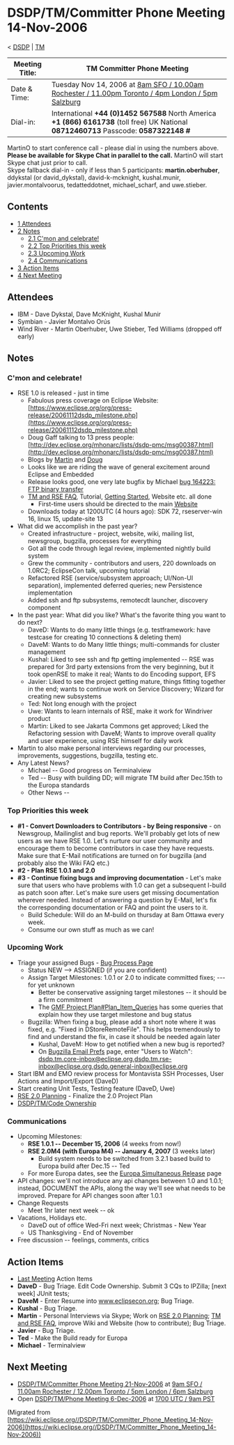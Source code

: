 

DSDP/TM/Committer Phone Meeting 14-Nov-2006
===========================================

< [DSDP](https://wiki.eclipse.org/DSDP "DSDP")‎ | [TM](./TM "DSDP/TM")

| Meeting Title: | **TM Committer Phone Meeting** |
| --- | --- |
| Date & Time: | Tuesday Nov 14, 2006 at [8am SFO / 10.00am Rochester / 11.00pm Toronto / 4pm London / 5pm Salzburg](http://www.timeanddate.com/worldclock/meetingdetails.html?year=2006&month=11&day=14&hour=16&min=00&sec=0&p1=224&p2=159&p3=250&p4=136&p5=223&iv=1800) |
| Dial-in: | International **+44 (0)1452 567588**   North America **+1 (866) 6161738** (toll free)   UK National **08712460713**   Passcode: **0587322148 #** |

MartinO to start conference call - please dial in using the numbers above.  
**Please be available for Skype Chat in parallel to the call.** MartinO will start Skype chat just prior to call.  
Skype fallback dial-in - only if less than 5 participants: **martin.oberhuber**, ddykstal (or david\_dykstal), david-k-mcknight, kushal.munir, javier.montalvoorus, tedatteddotnet, michael\_scharf, and uwe.stieber.  

Contents
--------

*   [1 Attendees](#Attendees)
*   [2 Notes](#Notes)
    *   [2.1 C'mon and celebrate!](#C.27mon-and-celebrate.21)
    *   [2.2 Top Priorities this week](#Top-Priorities-this-week)
    *   [2.3 Upcoming Work](#Upcoming-Work)
    *   [2.4 Communications](#Communications)
*   [3 Action Items](#Action-Items)
*   [4 Next Meeting](#Next-Meeting)

Attendees
---------

*   IBM - Dave Dykstal, Dave McKnight, Kushal Munir
*   Symbian - Javier Montalvo Orús
*   Wind River - Martin Oberhuber, Uwe Stieber, Ted Williams (dropped off early)

Notes
-----

### C'mon and celebrate!

*   RSE 1.0 is released - just in time
    *   Fabulous press coverage on Eclipse Website: [https://www.eclipse.org/org/press-release/20061112dsdp_milestone.php](https://www.eclipse.org/org/press-release/20061112dsdp_milestone.php)
    *   Doug Gaff talking to 13 press people: [http://dev.eclipse.org/mhonarc/lists/dsdp-pmc/msg00387.html](http://dev.eclipse.org/mhonarc/lists/dsdp-pmc/msg00387.html)
    *   Blogs by [Martin](http://tmober.blogspot.com) and [Doug](http://douggaff.blogspot.com/2006/11/dsdp-yesterday-today-and-tomorrow.html)
    *   Looks like we are riding the wave of general excitement around Eclipse and Embedded
    *   Release looks good, one very late bugfix by Michael [bug 164223: FTP binary transfer](https://bugs.eclipse.org/bugs/show_bug.cgi?id=164223)
    *   [TM and RSE FAQ](./TM_and_RSE_FAQ "TM and RSE FAQ"), Tutorial, [Getting Started](https://www.eclipse.org/dsdp/tm/tutorial/index.php), Website etc. all done
        *   First-time users should be directed to the main [Website](https://www.eclipse.org/dsdp/tm)
    *   Downloads today at 1200UTC (4 hours ago): SDK 72, rseserver-win 16, linux 15, update-site 13
*   What did we accomplish in the past year?
    *   Created infrastructure - project, website, wiki, mailing list, newsgroup, bugzilla, processes for everything
    *   Got all the code through legal review, implemented nightly build system
    *   Grew the community - contributors and users, 220 downloads on 1.0RC2; EclipseCon talk, upcoming tutorial
    *   Refactored RSE (service/subsystem approach; UI/Non-UI separation), implemented deferred queries; new Persistence implementation
    *   Added ssh and ftp subsystems, remotecdt launcher, discovery component
*   In the past year: What did you like? What's the favorite thing you want to do next?
    *   DaveD: Wants to do many little things (e.g. testframework: have testcase for creating 10 connections & deleting them)
    *   DaveM: Wants to do Many little things; multi-commands for cluster management
    *   Kushal: Liked to see ssh and ftp getting implemented -- RSE was prepared for 3rd party extensions from the very beginning, but it took openRSE to make it real; Wants to do Encoding support, EFS
    *   Javier: Liked to see the project getting mature, things fitting together in the end; wants to continue work on Service Discovery; Wizard for creating new subsystems
    *   Ted: Not long enough with the project
    *   Uwe: Wants to learn internals of RSE, make it work for Windriver product
    *   Martin: Liked to see Jakarta Commons get approved; Liked the Refactoring session with DaveM; Wants to improve overall quality and user experience, using RSE himself for daily work
*   Martin to also make personal interviews regarding our processes, improvements, suggestions, bugzilla, testing etc.
*   Any Latest News?
    *   Michael -- Good progress on Terminalview
    *   Ted -- Busy with building DD; will migrate TM build after Dec.15th to the Europa standards
    *   Other News --

### Top Priorities this week

*   **#1 - Convert Downloaders to Contributors - by Being responsive** \- on Newsgroup, Mailinglist and bug reports. We'll probably get lots of new users as we have RSE 1.0. Let's nurture our user community and encourage them to become contributors in case they have requests. Make sure that E-Mail notifications are turned on for bugzilla (and probably also the Wiki FAQ etc.)
*   **#2 - Plan RSE 1.0.1 and 2.0**
*   **#3 - Continue fixing bugs and improving documentation** \- Let's make sure that users who have problems with 1.0 can get a subsequent I-build as patch soon after. Let's make sure users get missing documentation wherever needed. Instead of answering a question by E-Mail, let's fix the corresponding documentation or FAQ and point the users to it.
    *   Build Schedule: Will do an M-build on thursday at 8am Ottawa every week.
    *   Consume our own stuff as much as we can!

### Upcoming Work

*   Triage your assigned Bugs - [Bug Process Page](https://www.eclipse.org/dsdp/tm/developmnet/bug_process.php)
    *   Status NEW --> ASSIGNED (if you are confident)
    *   Assign Target Milestones: 1.0.1 or 2.0 to indicate committed fixes; --- for yet unknown
        *   Better be conservative assigning target milestones -- it should be a firm commitment
        *   The [GMF Project Plan#Plan\_Item\_Queries](./GMF_Project_Plan#Plan_Item_Queries "GMF Project Plan") has some queries that explain how they use target milestone and bug status
    *   Bugzilla: When fixing a bug, please add a short note where it was fixed, e.g. "Fixed in DStoreRemoteFile". This helps tremendously to find and understand the fix, in case it should be needed again later
        *   Kushal, DaveM: How to get notified when a new bug is reported?
        *   On [Bugzilla Email Prefs](https://bugs.eclipse.org/bugs/userprefs.cgi?tab=email) page, enter "Users to Watch": dsdp.tm.core-inbox@eclipse.org,dsdp.tm.rse-inbox@eclipse.org,dsdp.general-inbox@eclipse.org
*   Start IBM and EMO review process for Montavista SSH Processes, User Actions and Import/Export (DaveD)
*   Start creating Unit Tests, Testing feature (DaveD, Uwe)
*   [RSE 2.0 Planning](./RSE_2.0_Planning "RSE 2.0 Planning") \- Finalize the 2.0 Project Plan
*   [DSDP/TM/Code Ownership](./Code_Ownership "DSDP/TM/Code Ownership")

### Communications

*   Upcoming Milestones:
    *   **RSE 1.0.1 -- December 15, 2006** (4 weeks from now!)
    *   **RSE 2.0M4 (with Europa M4) -- January 4, 2007** (3 weeks later)
        *   Build system needs to be switched from 3.2.1 based build to Europa build after Dec.15 -- Ted
    *   For more Europa dates, see the [Europa Simultaneous Release](./Europa_Simultaneous_Release "Europa Simultaneous Release") page
*   API changes: we'll not introduce any api changes between 1.0 and 1.0.1; instead, DOCUMENT the APIs, along the way we'll see what needs to be improved. Prepare for API changes soon after 1.0.1
*   Change Requests
    *   Meet 1hr later next week -- ok
*   Vacations, Holidays etc.
    *   DaveD out of office Wed-Fri next week; Christmas - New Year
    *   US Thanksgiving - End of November
*   Free discussion -- feelings, comments, critics

Action Items
------------

*   [Last Meeting](./Committer_Phone_Meeting_7-Nov-2006#Action_Items "DSDP/TM/Committer Phone Meeting 7-Nov-2006") Action Items
*   **DaveD** \- Bug Triage. Edit Code Ownership. Submit 3 CQs to IPZilla; \[next week\] JUnit tests;
*   **DaveM** \- Enter Resume into www.eclipsecon.org; Bug Triage.
*   **Kushal** \- Bug Triage.
*   **Martin** \- Personal Interviews via Skype; Work on [RSE 2.0 Planning](./RSE_2.0_Planning "RSE 2.0 Planning"); [TM and RSE FAQ](./TM_and_RSE_FAQ "TM and RSE FAQ"), improve Wiki and Website (how to contribute); Bug Triage.
*   **Javier** \- Bug Triage.
*   **Ted** \- Make the Build ready for Europa
*   **Michael** \- Terminalview

Next Meeting
------------

*   [DSDP/TM/Committer Phone Meeting 21-Nov-2006](./Committer_Phone_Meeting_21-Nov-2006 "DSDP/TM/Committer Phone Meeting 21-Nov-2006") at [9am SFO / 11.00am Rochester / 12.00pm Toronto / 5pm London / 6pm Salzburg](http://www.timeanddate.com/worldclock/meetingdetails.html?year=2006&month=11&day=21&hour=17&min=00&sec=0&p1=224&p2=159&p3=250&p4=136&p5=223&iv=1800)
*   Open [DSDP/TM/Phone Meeting 6-Dec-2006](./Phone_Meeting_6-Dec-2006 "DSDP/TM/Phone Meeting 6-Dec-2006") at [1700 UTC / 9am PST](http://www.timeanddate.com/worldclock/fixedtime.html?month=12&day=6&year=2006&hour=17&min=00&sec=0&p1=0)


(Migrated from [https://wiki.eclipse.org//DSDP/TM/Committer_Phone_Meeting_14-Nov-2006](https://wiki.eclipse.org//DSDP/TM/Committer_Phone_Meeting_14-Nov-2006))